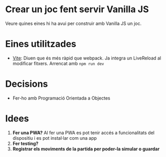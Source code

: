 # Crear un joc fent servir Vanilla JS
Veure quines eines hi ha avui per construir amb Vanilla JS un joc.

# Eines utilitzades
- [Vite](https://vitejs.dev/guide/#getting-started): Diuen que és més ràpid que webpack. Ja integra un LiveReload al modificar fitxers.
Arrencat amb `npm run dev`

# Decisions
- Fer-ho amb Programació Orientada a Objectes


# Idees
1. **Fer una PWA?**
Al fer una PWA es pot tenir accés a funcionalitats del dispositiu i es pot instal·lar com una app
2. **Fer testing?** 
3. **Registrar els moviments de la partida per poder-la simular o guardar**
